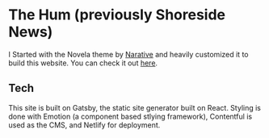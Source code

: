 # The Hum (previously Shoreside News)

I Started with the Novela theme by [Narative](https://www.narative.co) and heavily customized it to build this website. You can check it out [here](https://thehum.co).

## Tech

This site is built on Gatsby, the static site generator built on React. Styling is done with Emotion (a component based stlying framework), Contentful is used as the CMS, and Netlify for deployment.
